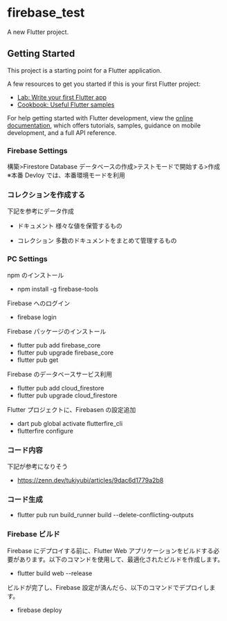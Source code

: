 # firebase_test

A new Flutter project.

## Getting Started

This project is a starting point for a Flutter application.

A few resources to get you started if this is your first Flutter project:

- [Lab: Write your first Flutter app](https://docs.flutter.dev/get-started/codelab)
- [Cookbook: Useful Flutter samples](https://docs.flutter.dev/cookbook)

For help getting started with Flutter development, view the
[online documentation](https://docs.flutter.dev/), which offers tutorials,
samples, guidance on mobile development, and a full API reference.

### Firebase Settings

構築>Firestore Database
データベースの作成>テストモードで開始する>作成 ※本番 Devloy では、本番環境モードを利用

### コレクションを作成する

下記を参考にデータ作成

- ドキュメント
  様々な値を保管するもの

- コレクション
  多数のドキュメントをまとめて管理するもの

### PC Settings

npm のインストール

- npm install -g firebase-tools

Firebase へのログイン

- firebase login

Firebase パッケージのインストール

- flutter pub add firebase_core
- flutter pub upgrade firebase_core
- flutter pub get

Firebase のデータベースサービス利用

- flutter pub add cloud_firestore
- flutter pub upgrade cloud_firestore

Flutter プロジェクトに、Firebasen の設定追加

- dart pub global activate flutterfire_cli
- flutterfire configure

### コード内容

下記が参考になりそう

- https://zenn.dev/tukiyubi/articles/9dac6d1779a2b8

### コード生成

- flutter pub run build_runner build --delete-conflicting-outputs

### Firebase ビルド

Firebase にデプロイする前に、Flutter Web アプリケーションをビルドする必要があります。以下のコマンドを使用して、最適化されたビルドを作成します。

- flutter build web --release

ビルドが完了し、Firebase 設定が済んだら、以下のコマンドでデプロイします。

- firebase deploy
